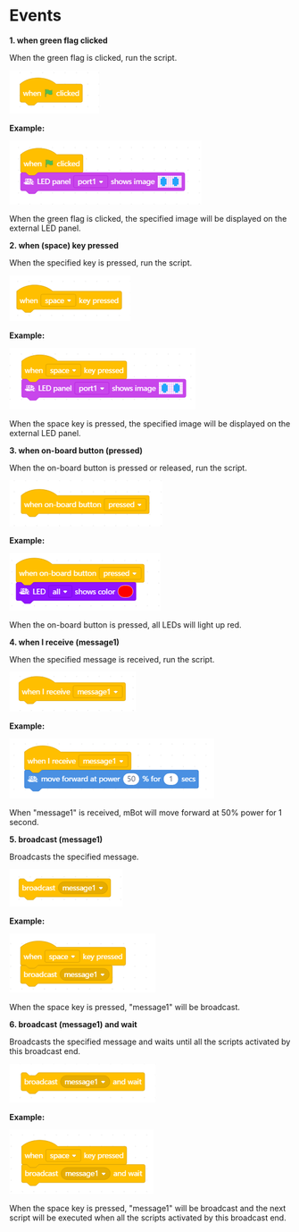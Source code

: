 # Events

**1. when green flag clicked**

When the green flag is clicked, run the script.

![](../../../../.gitbook/assets/0%20%2812%29.png)

**Example:**

![](../../../../.gitbook/assets/1%20%283%29.png)

When the green flag is clicked, the specified image will be displayed on the external LED panel.

**2. when \(space\) key pressed**

When the specified key is pressed, run the script.

![](../../../../.gitbook/assets/2%20%285%29.png)

**Example:**

![](../../../../.gitbook/assets/3%20%288%29.png)

When the space key is pressed, the specified image will be displayed on the external LED panel.

**3. when on-board button \(pressed\)**

When the on-board button is pressed or released, run the script.

![](../../../../.gitbook/assets/4%20%284%29.png)

**Example:**

![](../../../../.gitbook/assets/5%20%2812%29.png)

When the on-board button is pressed, all LEDs will light up red.

**4. when I receive \(message1\)**

When the specified message is received, run the script.

![](../../../../.gitbook/assets/6%20%2811%29.png)

**Example:**

![](../../../../.gitbook/assets/7%20%281%29.png)

When "message1" is received, mBot will move forward at 50% power for 1 second.

**5. broadcast \(message1\)**

Broadcasts the specified message.

![](../../../../.gitbook/assets/8%20%2811%29.png)

**Example:**

![](../../../../.gitbook/assets/9%20%282%29.png)

When the space key is pressed, "message1" will be broadcast.

**6. broadcast \(message1\) and wait**

Broadcasts the specified message and waits until all the scripts activated by this broadcast end.

![](../../../../.gitbook/assets/10.png)

**Example:**

![](../../../../.gitbook/assets/11%20%287%29.png)

When the space key is pressed, "message1" will be broadcast and the next script will be executed when all the scripts activated by this broadcast end.

